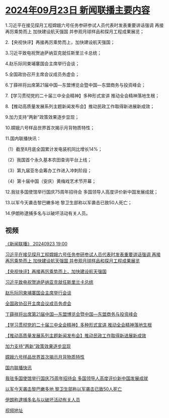 # [2024年09月23日 新闻联播主要内容](https://tv.cctv.com/lm/xwlb/day/20240923.shtml)

1.习近平在接见探月工程嫦娥六号任务参研参试人员代表时发表重要讲话强调 再接再厉乘势而上 加快建设航天强国 并参观月球样品和探月工程成果展览；

2.【央视快评】再接再厉乘势而上，加快建设航天强国；

3.习近平致电祝贺迪萨纳亚克就任斯里兰卡总统；

4.赵乐际同柬埔寨国会主席举行会谈；

5.全国政协召开主席会议成员务虚会；

6.丁薛祥将出席第21届中国—东盟博览会暨中国—东盟商务与投资峰会；

7.【学习贯彻党的二十届三中全会精神】多种形式宣讲 推动全会精神落地生根；

8.【推动高质量发展系列主题新闻发布会】推动民政工作取得新进展新成效；

9.加力支持“两新”政策效果逐步显现；

10.嫦娥六号样品世界首次揭示月背物质特性；

11.国内联播快讯：

（1）截至8月底全国累计发电装机同比增长14%；

（2）我国首个永久基本农田查询平台上线；

（3）第九届亚冬会筹办工作进入冲刺阶段；

（4）第十届中国（安庆）黄梅戏艺术节开幕；

12.我驻多国使馆举行国庆75周年招待会 多国领导人高度评价新中国发展成就；

13.以军今天袭击黎巴嫩多地 黎卫生部称以军袭击已致50人死亡；

14.伊朗称逮捕多名与以破坏活动有关人员。

## 视频

[《新闻联播》 20240923 19:00](https://tv.cctv.com/2024/09/23/VIDEpX9ibC8hGEiygAbP7S29240923.shtml)

[习近平在接见探月工程嫦娥六号任务参研参试人员代表时发表重要讲话强调 再接再厉乘势而上 加快建设航天强国 并参观月球样品和探月工程成果展览](https://tv.cctv.com/2024/09/23/VIDE2ERsuf2R7WHbfXN26Whf240923.shtml)

[【央视快评】再接再厉乘势而上，加快建设航天强国](https://tv.cctv.com/2024/09/23/VIDEcZkrknLSfa2Ig9z9p8d7240923.shtml)

[习近平致电祝贺迪萨纳亚克就任斯里兰卡总统](https://tv.cctv.com/2024/09/23/VIDE3VcXa2139Cfu0v4icE64240923.shtml)

[赵乐际同柬埔寨国会主席举行会谈](https://tv.cctv.com/2024/09/23/VIDE6vFgLdCvSWmIqxttE0n8240923.shtml)

[全国政协召开主席会议成员务虚会](https://tv.cctv.com/2024/09/23/VIDEFRPjroLZmKS9IPQeqZGL240923.shtml)

[丁薛祥将出席第21届中国—东盟博览会暨中国—东盟商务与投资峰会](https://tv.cctv.com/2024/09/23/VIDEDboA2QU41dJMuCs6sLi2240923.shtml)

[【学习贯彻党的二十届三中全会精神】多种形式宣讲 推动全会精神落地生根](https://tv.cctv.com/2024/09/23/VIDExqEWSKy1CI6O6nCyaMoc240923.shtml)

[【推动高质量发展系列主题新闻发布会】推动民政工作取得新进展新成效](https://tv.cctv.com/2024/09/23/VIDEbSCpVLVkplqFgoZdtZFj240923.shtml)

[加力支持“两新”政策效果逐步显现](https://tv.cctv.com/2024/09/23/VIDEN2ZUaaMshgODBd2Z9UYw240923.shtml)

[嫦娥六号样品世界首次揭示月背物质特性](https://tv.cctv.com/2024/09/23/VIDEWXFioWYYvMnRHp3llh0F240923.shtml)

[国内联播快讯](https://tv.cctv.com/2024/09/23/VIDEqvt3QtCeiOV7ByFEAESb240923.shtml)

[我驻多国使馆举行国庆75周年招待会 多国领导人高度评价新中国发展成就](https://tv.cctv.com/2024/09/23/VIDE9TJ8Lo6EWp1tcaK6qMjY240923.shtml)

[以军今天袭击黎巴嫩多地 黎卫生部称以军袭击已致50人死亡](https://tv.cctv.com/2024/09/23/VIDEYmIO4yOSFpyisD5erp20240923.shtml)

[伊朗称逮捕多名与以破坏活动有关人员](https://tv.cctv.com/2024/09/23/VIDEljjL235cWadNXfSZhapa240923.shtml)

[视频地址](https://tv.cctv.com/lm/xwlb/day/20240923.shtml) 

